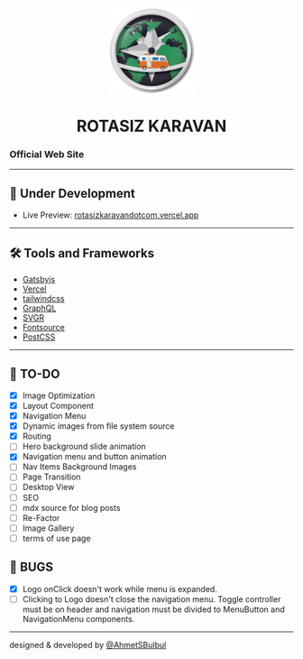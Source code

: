 <p align="center">
  <a href="https://rotasizkaravandotcom.vercel.app/">
    <img alt="Rotasiz Karavan" src="https://github.com/AhmetSBulbul/rotasizkaravandotcom/blob/main/src/images/logo-rozet.png?raw=true" width="150" />
  </a>
</p>
<h1 align="center">
  ROTASIZ KARAVAN
</h1>

### Official Web Site

---

## 🚀 Under Development

- Live Preview: [rotasizkaravandotcom.vercel.app](https://rotasizkaravandotcom.vercel.app/)

---

## 🛠 Tools and Frameworks

- [Gatsbyjs](https://www.gatsbyjs.com/)
- [Vercel](https://vercel.com/)
- [tailwindcss](https://tailwindcss.com/)
- [GraphQL](https://graphql.org/)
- [SVGR](https://react-svgr.com/)
- [Fontsource](https://fontsource.org/)
- [PostCSS](https://postcss.org/)

---

## 📝 TO-DO

- [x] Image Optimization
- [x] Layout Component
- [x] Navigation Menu
- [x] Dynamic images from file system source
- [x] Routing
- [ ] Hero background slide animation
- [x] Navigation menu and button animation
- [ ] Nav Items Background Images
- [ ] Page Transition
- [ ] Desktop View
- [ ] SEO
- [ ] mdx source for blog posts
- [ ] Re-Factor
- [ ] Image Gallery
- [ ] terms of use page

## 🐞 BUGS

- [x] Logo onClick doesn't work while menu is expanded.
- [ ] Clicking to Logo doesn't close the navigation menu. Toggle controller must be on header and navigation must be divided to MenuButton and NavigationMenu components.

---

designed & developed by [@AhmetSBulbul](https://ahmetsafabulbul.com/)
